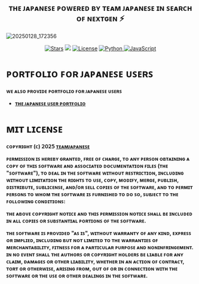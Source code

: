 <h2 align="center">
    ᴛʜᴇ ᴊᴀᴘᴀɴᴇꜱᴇ ᴘᴏᴡᴇʀᴇᴅ ʙʏ ᴛᴇᴀᴍ ᴊᴀᴘᴀɴᴇꜱᴇ
    ɪɴ ꜱᴇᴀʀᴄʜ ᴏꜰ ɴᴇxᴛɢᴇɴ ⚡
</h2>


![20250128_172356](https://github.com/user-attachments/assets/8d5b6dd5-53da-4023-9d0c-7cbd104bf723)
  
<p align="center">
<a href="https://github.com/TeamJapanese/The-Japanese/stargazers"><img src="https://img.shields.io/github/stars/TeamJapanese/The-Japanese?color=black&logo=github&logoColor=black&style=for-the-badge" alt="Stars"/></a>
<a href="https://github.com/TeamJapanese/The-Japanese/network/members"> <img src="https://img.shields.io/github/forks/TeamJapanese/The-Japanese?color=black&logo=github&logoColor=black&style=for-the-badge"/></a>
<a href="https://github.com/TeamJapanese/The-Japanese/blob/master/LICENSE"> <img src="https://img.shields.io/badge/License-MIT-blueviolet?style=for-the-badge" alt="License"/></a>
<a href="https://www.python.org/">
  <img src="https://img.shields.io/badge/Written%20in-Python-blue?style=for-the-badge&logo=python" alt="Python"/>
</a>
<a href="https://developer.mozilla.org/en-US/docs/Web/JavaScript">
  <img src="https://img.shields.io/badge/Written%20in-JavaScript-yellow?style=for-the-badge&logo=javascript" alt="JavaScript"/>
</a>
</p>

# ᴘᴏʀᴛꜰᴏʟɪᴏ ꜰᴏʀ ᴊᴀᴘᴀɴᴇꜱᴇ ᴜꜱᴇʀꜱ

**ᴡᴇ ᴀʟꜱᴏ ᴘʀᴏᴠɪᴅᴇ ᴘᴏʀᴛꜰᴏʟɪᴏ ꜰᴏʀ ᴊᴀᴘᴀɴᴇꜱᴇ ᴜꜱᴇʀꜱ**
- **[ᴛʜᴇ ᴊᴀᴘᴀɴᴇꜱᴇ ᴜꜱᴇʀ ᴘᴏʀᴛꜰᴏʟɪᴏ](https://github.com/TeamJapanese/TheJapanese-Users-Portfolio)**


# **ᴍɪᴛ ʟɪᴄᴇɴꜱᴇ**

**ᴄᴏᴘʏʀɪɢʜᴛ (ᴄ) 𝟤𝟢𝟤𝟧 [ᴛᴇᴀᴍᴊᴀᴘᴀɴᴇꜱᴇ](https://github.com/TeamJapanese/)**

**ᴘᴇʀᴍɪꜱꜱɪᴏɴ ɪꜱ ʜᴇʀᴇʙʏ ɢʀᴀɴᴛᴇᴅ, ꜰʀᴇᴇ ᴏꜰ ᴄʜᴀʀɢᴇ, ᴛᴏ ᴀɴʏ ᴘᴇʀꜱᴏɴ ᴏʙᴛᴀɪɴɪɴɢ ᴀ ᴄᴏᴘʏ
ᴏꜰ ᴛʜɪꜱ ꜱᴏꜰᴛᴡᴀʀᴇ ᴀɴᴅ ᴀꜱꜱᴏᴄɪᴀᴛᴇᴅ ᴅᴏᴄᴜᴍᴇɴᴛᴀᴛɪᴏɴ ꜰɪʟᴇꜱ (ᴛʜᴇ "ꜱᴏꜰᴛᴡᴀʀᴇ"), ᴛᴏ ᴅᴇᴀʟ
ɪɴ ᴛʜᴇ ꜱᴏꜰᴛᴡᴀʀᴇ ᴡɪᴛʜᴏᴜᴛ ʀᴇꜱᴛʀɪᴄᴛɪᴏɴ, ɪɴᴄʟᴜᴅɪɴɢ ᴡɪᴛʜᴏᴜᴛ ʟɪᴍɪᴛᴀᴛɪᴏɴ ᴛʜᴇ ʀɪɢʜᴛꜱ
ᴛᴏ ᴜꜱᴇ, ᴄᴏᴘʏ, ᴍᴏᴅɪꜰʏ, ᴍᴇʀɢᴇ, ᴘᴜʙʟɪꜱʜ, ᴅɪꜱᴛʀɪʙᴜᴛᴇ, ꜱᴜʙʟɪᴄᴇɴꜱᴇ, ᴀɴᴅ/ᴏʀ ꜱᴇʟʟ
ᴄᴏᴘɪᴇꜱ ᴏꜰ ᴛʜᴇ ꜱᴏꜰᴛᴡᴀʀᴇ, ᴀɴᴅ ᴛᴏ ᴘᴇʀᴍɪᴛ ᴘᴇʀꜱᴏɴꜱ ᴛᴏ ᴡʜᴏᴍ ᴛʜᴇ ꜱᴏꜰᴛᴡᴀʀᴇ ɪꜱ
ꜰᴜʀɴɪꜱʜᴇᴅ ᴛᴏ ᴅᴏ ꜱᴏ, ꜱᴜʙᴊᴇᴄᴛ ᴛᴏ ᴛʜᴇ ꜰᴏʟʟᴏᴡɪɴɢ ᴄᴏɴᴅɪᴛɪᴏɴꜱ:**

**ᴛʜᴇ ᴀʙᴏᴠᴇ ᴄᴏᴘʏʀɪɢʜᴛ ɴᴏᴛɪᴄᴇ ᴀɴᴅ ᴛʜɪꜱ ᴘᴇʀᴍɪꜱꜱɪᴏɴ ɴᴏᴛɪᴄᴇ ꜱʜᴀʟʟ ʙᴇ ɪɴᴄʟᴜᴅᴇᴅ ɪɴ ᴀʟʟ
ᴄᴏᴘɪᴇꜱ ᴏʀ ꜱᴜʙꜱᴛᴀɴᴛɪᴀʟ ᴘᴏʀᴛɪᴏɴꜱ ᴏꜰ ᴛʜᴇ ꜱᴏꜰᴛᴡᴀʀᴇ.**

**ᴛʜᴇ ꜱᴏꜰᴛᴡᴀʀᴇ ɪꜱ ᴘʀᴏᴠɪᴅᴇᴅ "ᴀꜱ ɪꜱ", ᴡɪᴛʜᴏᴜᴛ ᴡᴀʀʀᴀɴᴛʏ ᴏꜰ ᴀɴʏ ᴋɪɴᴅ, ᴇxᴘʀᴇꜱꜱ ᴏʀ
ɪᴍᴘʟɪᴇᴅ, ɪɴᴄʟᴜᴅɪɴɢ ʙᴜᴛ ɴᴏᴛ ʟɪᴍɪᴛᴇᴅ ᴛᴏ ᴛʜᴇ ᴡᴀʀʀᴀɴᴛɪᴇꜱ ᴏꜰ ᴍᴇʀᴄʜᴀɴᴛᴀʙɪʟɪᴛʏ,
ꜰɪᴛɴᴇꜱꜱ ꜰᴏʀ ᴀ ᴘᴀʀᴛɪᴄᴜʟᴀʀ ᴘᴜʀᴘᴏꜱᴇ ᴀɴᴅ ɴᴏɴɪɴꜰʀɪɴɢᴇᴍᴇɴᴛ. ɪɴ ɴᴏ ᴇᴠᴇɴᴛ ꜱʜᴀʟʟ ᴛʜᴇ
ᴀᴜᴛʜᴏʀꜱ ᴏʀ ᴄᴏᴘʏʀɪɢʜᴛ ʜᴏʟᴅᴇʀꜱ ʙᴇ ʟɪᴀʙʟᴇ ꜰᴏʀ ᴀɴʏ ᴄʟᴀɪᴍ, ᴅᴀᴍᴀɢᴇꜱ ᴏʀ ᴏᴛʜᴇʀ
ʟɪᴀʙɪʟɪᴛʏ, ᴡʜᴇᴛʜᴇʀ ɪɴ ᴀɴ ᴀᴄᴛɪᴏɴ ᴏꜰ ᴄᴏɴᴛʀᴀᴄᴛ, ᴛᴏʀᴛ ᴏʀ ᴏᴛʜᴇʀᴡɪꜱᴇ, ᴀʀɪꜱɪɴɢ ꜰʀᴏᴍ,
ᴏᴜᴛ ᴏꜰ ᴏʀ ɪɴ ᴄᴏɴɴᴇᴄᴛɪᴏɴ ᴡɪᴛʜ ᴛʜᴇ ꜱᴏꜰᴛᴡᴀʀᴇ ᴏʀ ᴛʜᴇ ᴜꜱᴇ ᴏʀ ᴏᴛʜᴇʀ ᴅᴇᴀʟɪɴɢꜱ ɪɴ ᴛʜᴇ
ꜱᴏꜰᴛᴡᴀʀᴇ.**


